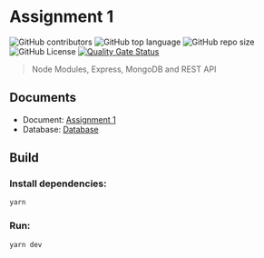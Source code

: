 # Assignment 1

![GitHub contributors](https://img.shields.io/github/contributors/SDN302/assignment-1)
![GitHub top language](https://img.shields.io/github/languages/top/SDN302/assignment-1)
![GitHub repo size](https://img.shields.io/github/repo-size/SDN302/assignment-1)
![GitHub License](https://img.shields.io/github/license/SDN302/assignment-1)
[![Quality Gate Status](https://sonarcloud.io/api/project_badges/measure?project=SDN302_assignment-1&metric=alert_status)](https://sonarcloud.io/summary/new_code?id=SDN302_assignment-1)

> Node Modules, Express, MongoDB and REST API

## Documents

- Document: [Assignment 1](docs/Assignment%201.docx)
- Database: [Database](data/README.md)

## Build

### Install dependencies:

```bash
yarn
```

### Run:

```bash
yarn dev
```
